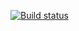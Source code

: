 [![Build status](https://ci.appveyor.com/api/projects/status/1rrmty7o9u6a2io6/branch/main?svg=true)](https://ci.appveyor.com/project/Pr0901/dz3-1/branch/main)